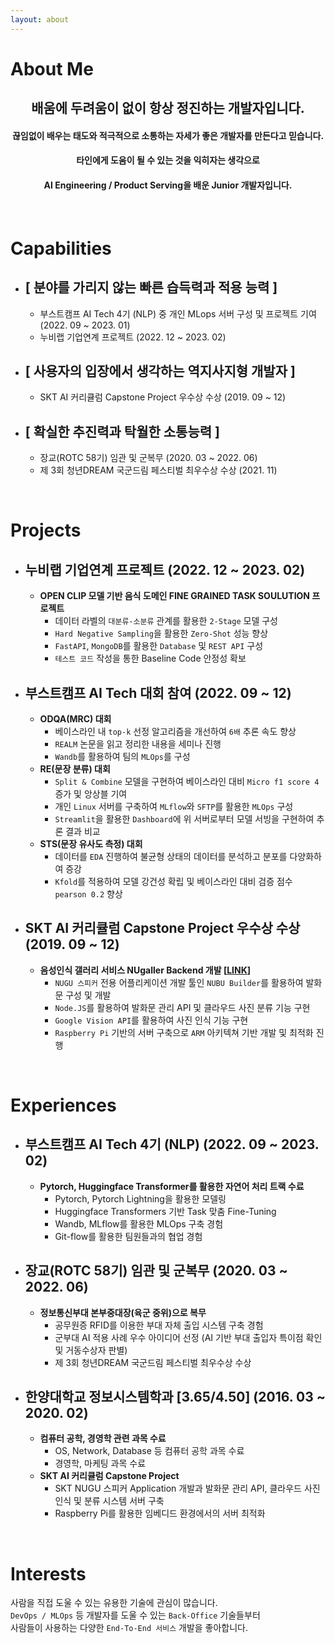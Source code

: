 ```yaml
---
layout: about 
---
```


# About Me

## <center>배움에 두려움이 없이 항상 정진하는 개발자입니다.</center>
#### <center>끊임없이 배우는 태도와 적극적으로 소통하는 자세가 좋은 개발자를 만든다고 믿습니다.</center>
#### <center>타인에게 도움이 될 수 있는 것을 익히자는 생각으로</center>
#### <center>AI Engineering / Product Serving을 배운 Junior 개발자입니다.</center>


<br/>

# Capabilities
+ ## [ 분야를 가리지 않는 빠른 습득력과 적용 능력 ]
  + 부스트캠프 AI Tech 4기 (NLP) 중 개인 MLops 서버 구성 및 프로젝트 기여 (2022. 09 ~ 2023. 01)
  + 누비랩 기업연계 프로젝트 (2022. 12 ~ 2023. 02)
+ ## [ 사용자의 입장에서 생각하는 역지사지형 개발자 ]
  + SKT AI 커리큘럼 Capstone Project 우수상 수상 (2019. 09 ~ 12)
+ ## [ 확실한 추진력과 탁월한 소통능력 ]
  + 장교(ROTC 58기) 임관 및 군복무 (2020. 03 ~ 2022. 06)
  + 제 3회 청년DREAM 국군드림 페스티벌 최우수상 수상 (2021. 11)


<br/>

# Projects
- ## 누비랩 기업연계 프로젝트 (2022. 12 ~ 2023. 02)
  - **OPEN CLIP 모델 기반 음식 도메인 FINE GRAINED TASK SOULUTION 프로젝트**
    - 데이터 라벨의 `대분류-소분류` 관계를 활용한 `2-Stage` 모델 구성
    - `Hard Negative Sampling`을 활용한 `Zero-Shot` 성능 향상
    - `FastAPI`, `MongoDB`를 활용한 `Database` 및 `REST API` 구성
    - `테스트 코드` 작성을 통한 Baseline Code 안정성 확보
- ## 부스트캠프 AI Tech 대회 참여 (2022. 09 ~ 12)
  - **ODQA(MRC) 대회**
    - 베이스라인 내 `top-k` 선정 알고리즘을 개선하여 `6배` 추론 속도 향상
    - `REALM` 논문을 읽고 정리한 내용을 세미나 진행
    - `Wandb`를 활용하여 팀의 `MLOps`를 구성
  - **RE(문장 분류) 대회**
    - `Split & Combine` 모델을 구현하여 베이스라인 대비 `Micro f1 score 4` 증가 및 앙상블 기여
    - 개인 `Linux` 서버를 구축하여 `MLflow`와 `SFTP`를 활용한 `MLOps` 구성
    - `Streamlit`을 활용한 `Dashboard`에 위 서버로부터 모델 서빙을 구현하여 추론 결과 비교
  - **STS(문장 유사도 측정) 대회**
    - 데이터를 `EDA` 진행하여 불균형 상태의 데이터를 분석하고 분포를 다양화하여 증강
    - `Kfold`를 적용하여 모델 강건성 확립 및 베이스라인 대비 검증 점수 `pearson 0.2` 향상
- ## SKT AI 커리큘럼 Capstone Project 우수상 수상 (2019. 09 ~ 12)
  - **음성인식 갤러리 서비스 NUgaller Backend 개발 [[LINK](https://ye0ns.tistory.com/7)]**
    - `NUGU 스피커` 전용 어플리케이션 개발 툴인 `NUBU Builder`를 활용하여 발화문 구성 및 개발
    - `Node.JS`를 활용하여 발화문 관리 API 및 클라우드 사진 분류 기능 구현
    - `Google Vision API`를 활용하여 사진 인식 기능 구현
    - `Raspberry Pi` 기반의 서버 구축으로 `ARM` 아키텍쳐 기반 개발 및 최적화 진행


<br/>

# Experiences
* ## 부스트캠프 AI Tech 4기 (NLP) (2022. 09 ~ 2023. 02)
  * **Pytorch, Huggingface Transformer를 활용한 자연어 처리 트랙 수료**
    * Pytorch, Pytorch Lightning을 활용한 모델링
    * Huggingface Transformers 기반 Task 맞춤 Fine-Tuning
    * Wandb, MLflow를 활용한 MLOps 구축 경험
    * Git-flow를 활용한 팀원들과의 협업 경험

* ## 장교(ROTC 58기) 임관 및 군복무 (2020. 03 ~ 2022. 06)
  * **정보통신부대 본부중대장(육군 중위)으로 복무**
    * 공무원증 RFID를 이용한 부대 자체 출입 시스템 구축 경험
    * 군부대 AI 적용 사례 우수 아이디어 선정 (AI 기반 부대 출입자 특이점 확인 및 거동수상자 판별)
    * 제 3회 청년DREAM 국군드림 페스티벌 최우수상 수상

* ## 한양대학교 정보시스템학과 [3.65/4.50] (2016. 03 ~ 2020. 02)
  * **컴퓨터 공학, 경영학 관련 과목 수료**
    * OS, Network, Database 등 컴퓨터 공학 과목 수료
    * 경영학, 마케팅 과목 수료
  * **SKT AI 커리큘럼 Capstone Project**
    * SKT NUGU 스피커 Application 개발과 발화문 관리 API, 클라우드 사진 인식 및 분류 시스템 서버 구축
    * Raspberry Pi를 활용한 임베디드 환경에서의 서버 최적화


<br/>

# Interests
사람을 직접 도울 수 있는 유용한 기술에 관심이 많습니다.
<br/>
`DevOps / MLOps` 등 개발자를 도울 수 있는 `Back-Office` 기술들부터
<br/>
사람들이 사용하는 다양한 `End-To-End 서비스` 개발을 좋아합니다.